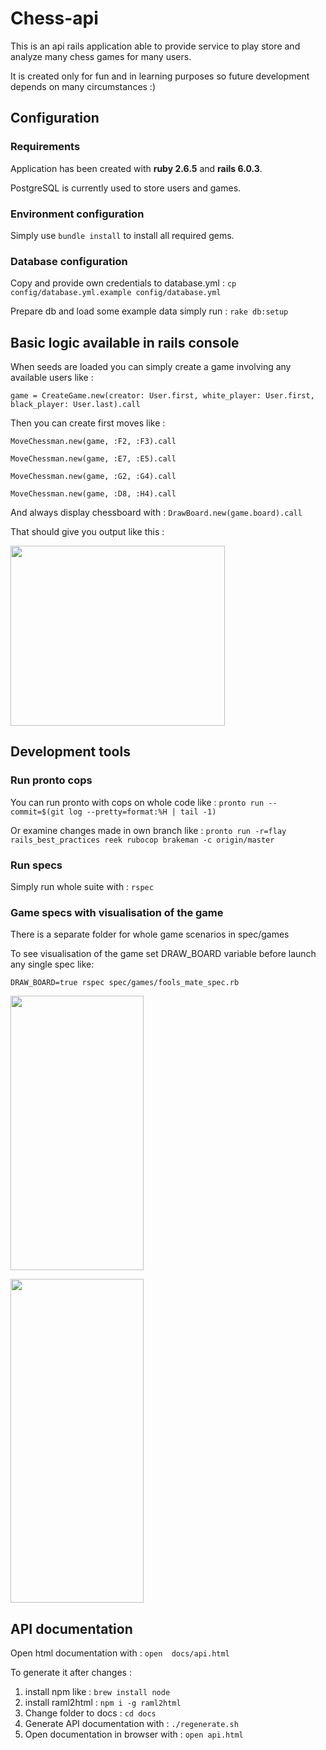 # Chess-api

This is an api rails application able to provide service to play store and analyze many chess games for many users.

It is created only for fun and in learning purposes so future development depends on many circumstances :)

## Configuration

### Requirements

Application has been created with **ruby 2.6.5** and **rails 6.0.3**. 

PostgreSQL is currently used to store users and games.
  

### Environment configuration
Simply use ```bundle install``` to install all required gems.  


### Database configuration
Copy and provide own credentials to database.yml : ```cp config/database.yml.example config/database.yml```

Prepare db and load some example data simply run : ```rake db:setup``` 

## Basic logic available in rails console

When seeds are loaded you can simply create a game involving any available users like :  

```game = CreateGame.new(creator: User.first, white_player: User.first, black_player: User.last).call```

Then you can create first moves like : 

```MoveChessman.new(game, :F2, :F3).call```

```MoveChessman.new(game, :E7, :E5).call```

```MoveChessman.new(game, :G2, :G4).call```

```MoveChessman.new(game, :D8, :H4).call```

And always display chessboard with : ```DrawBoard.new(game.board).call```

That should give you output like this :

<p>
  <img src="readme_images/first_move_in_console.png" width="343" height="288">
</p>

## Development tools 

### Run pronto cops

You can run pronto with cops on whole code like :
```pronto run --commit=$(git log --pretty=format:%H | tail -1)```

Or examine changes made in own branch like : ```pronto run -r=flay rails_best_practices reek rubocop brakeman -c origin/master``` 
 
### Run specs
 Simply run whole suite with : ```rspec```

### Game specs with visualisation of the game 

There is a separate folder for whole game scenarios in spec/games

To see visualisation of the game set DRAW_BOARD variable before launch any single spec like:  

```DRAW_BOARD=true rspec spec/games/fools_mate_spec.rb```

<p>
  <img src="readme_images/fools_mate_1.png" width="213" height="439">
</p>
<p>
  <img src="readme_images/fools_mate_2.png" width="213" height="518">
</p>


## API documentation

 Open html documentation with : ```open  docs/api.html```
 
 To generate it after changes : 

 1. install npm like : ```brew install node```
 2. install raml2html : ```npm i -g raml2html```
 3. Change folder to docs : ```cd docs```
 4. Generate API documentation with : ```./regenerate.sh```
 5. Open documentation in browser with : ```open api.html```
